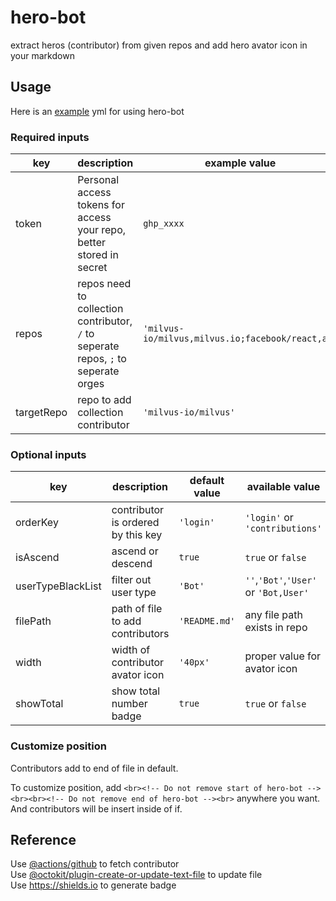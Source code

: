 # hero-bot
extract heros (contributor) from given repos and add hero avator icon in your markdown

## Usage

Here is an [example](https://github.com/milvus-io/milvus/blob/master/.github/workflows/all-contributors.yaml) yml for using hero-bot 

### Required inputs

| key | description | example value |
|  ---- | ---- | ---- |
| token | Personal access tokens for access your repo, better stored in secret | `ghp_xxxx` |
| repos  | repos need to collection contributor, `/` to seperate repos, `;` to seperate orges | `'milvus-io/milvus,milvus.io;facebook/react,ax'` |
| targetRepo  | repo to add collection contributor | `'milvus-io/milvus'` |

### Optional inputs

| key | description | default value | available value |
|  ---- | ---- | ---- | ---- |
| orderKey | contributor is ordered by this key | `'login'` | `'login'` or `'contributions'` |
| isAscend | ascend or descend | `true` | `true` or `false` |
| userTypeBlackList | filter out user type | `'Bot'` | `''`,`'Bot'`,`'User'` or `'Bot,User'` |
| filePath | path of file to add contributors | `'README.md'` | any file path exists in repo |
| width | width of contributor avator icon | `'40px'` | proper value for avator icon |
| showTotal | show total number badge | `true` | `true` or `false` |

### Customize position

Contributors add to end of file in default.

To customize position, add 
```<br><!-- Do not remove start of hero-bot --><br><br><!-- Do not remove end of hero-bot --><br>``` 
anywhere you want. And contributors will be insert inside of if.

## Reference

Use [@actions/github](https://github.com/actions/github) to fetch contributor  
Use [@octokit/plugin-create-or-update-text-file](https://github.com/octokit/plugin-create-or-update-text-file.js) to update file  
Use https://shields.io to generate badge


